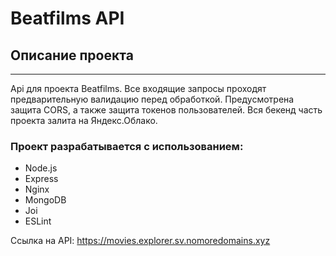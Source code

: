 # Beatfilms API

## Описание проекта
---
Api для проекта Beatfilms. Все входящие запросы проходят предварительную валидацию перед обработкой. Предусмотрена защита CORS, а также защита токенов пользователей. 
Вся бекенд часть проекта залита на Яндекс.Облако.

### **Проект разрабатывается с использованием:**
* Node.js 
* Express
* Nginx
* MongoDB
* Joi
* ESLint

Ссылка на API: https://movies.explorer.sv.nomoredomains.xyz
